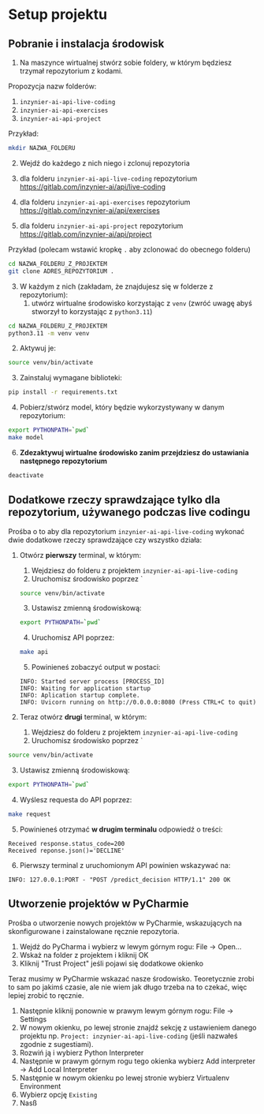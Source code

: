 # Setup projektu

## Pobranie i instalacja środowisk

1. Na maszynce wirtualnej stwórz sobie foldery, w którym będziesz trzymał repozytorium z kodami.

Propozycja nazw folderów:

1. `inzynier-ai-api-live-coding`
2. `inzynier-ai-api-exercises`
3. `inzynier-ai-api-project`

Przykład: 

```bash
mkdir NAZWA_FOLDERU
```

2. Wejdź do każdego z nich niego i zclonuj repozytoria

1. dla folderu `inzynier-ai-api-live-coding` repozytorium https://gitlab.com/inzynier-ai/api/live-coding
2. dla folderu `inzynier-ai-api-exercises` repozytorium https://gitlab.com/inzynier-ai/api/exercises
3. dla folderu `inzynier-ai-api-project` repozytorium https://gitlab.com/inzynier-ai/api/project

Przykład (polecam wstawić kropkę `.` aby zclonować do obecnego folderu)

```bash
cd NAZWA_FOLDERU_Z_PROJEKTEM
git clone ADRES_REPOZYTORIUM .
```

3. W każdym z nich (zakładam, że znajdujesz się w folderze z repozytorium):
	1. utwórz wirtualne środowisko korzystając z `venv` (zwróć uwagę abyś stworzył to korzystając z `python3.11`)

```bash
cd NAZWA_FOLDERU_Z_PROJEKTEM
python3.11 -m venv venv
```

2. Aktywuj je:

```bash
source venv/bin/activate
```

3. Zainstaluj wymagane biblioteki:

```bash
pip install -r requirements.txt
```

4. Pobierz/stwórz model, który będzie wykorzystywany w danym repozytorium:

```bash
export PYTHONPATH=`pwd`
make model
```

6. **Zdezaktywuj wirtualne środowisko zanim przejdziesz do ustawiania następnego repozytorium**

```bash
deactivate
```


## Dodatkowe rzeczy sprawdzające tylko dla repozytorium, używanego podczas live codingu

Prośba o to aby dla repozytorium `inzynier-ai-api-live-coding` wykonać dwie dodatkowe rzeczy sprawdzające czy wszystko działa:

1. Otwórz **pierwszy** terminal, w którym:
	1. Wejdziesz do folderu z projektem `inzynier-ai-api-live-coding`
	2. Uruchomisz środowisko poprzez `
	```bash
	source venv/bin/activate
	```
	
	3. Ustawisz zmienną środowiskową:
	
	```bash
	export PYTHONPATH=`pwd`
	```
	
	4. Uruchomisz API poprzez:
	
	```bash
	make api
	```
	
	5. Powinieneś zobaczyć output w postaci:
	
	```
	INFO: Started server process [PROCESS_ID]
	INFO: Waiting for application startup
	INFO: Aplication startup complete.
	INFO: Uvicorn running on http://0.0.0.0:8080 (Press CTRL+C to quit)
	```

1. Teraz otwórz **drugi** terminal, w którym:
	1. Wejdziesz do folderu z projektem `inzynier-ai-api-live-coding`
	2. Uruchomisz środowisko poprzez `
```bash
source venv/bin/activate
```

3. Ustawisz zmienną środowiskową:

```bash
export PYTHONPATH=`pwd`
```

4. Wyślesz requesta do API poprzez:

```bash
make request
```

5. Powinieneś otrzymać **w drugim terminalu** odpowiedź o treści:

```
Received response.status_code=200
Received reponse.json()='DECLINE'
```

6. Pierwszy terminal z uruchomionym API powinien wskazywać na:

```
INFO: 127.0.0.1:PORT - "POST /predict_decision HTTP/1.1" 200 OK
```

## Utworzenie projektów w PyCharmie

Prośba o utworzenie nowych projektów w PyCharmie, wskazujących na skonfigurowane i zainstalowane ręcznie repozytoria. 

1. Wejdź do PyCharma i wybierz w lewym górnym rogu: File -> Open...
2. Wskaż na folder z projektem i kliknij OK
3. Kliknij "Trust Project" jeśli pojawi się dodatkowe okienko 

Teraz musimy w PyCharmie wskazać nasze środowisko. Teoretycznie zrobi to sam po jakimś czasie, ale nie wiem jak długo trzeba na to czekać, więc lepiej zrobić to ręcznie.

1. Następnie kliknij ponownie w prawym lewym górnym rogu: File -> Settings
2. W nowym okienku, po lewej stronie znajdź sekcję z ustawieniem danego projektu np. `Project: inzynier-ai-api-live-coding` (jeśli nazwałeś zgodnie z sugestiami).
3. Rozwiń ją i wybierz Python Interpreter
4. Następnie w prawym górnym rogu tego okienka wybierz Add interpreter -> Add Local Interpreter
5. Następnie w nowym okienku po lewej stronie wybierz Virtualenv Environment
6. Wybierz opcję `Existing`
7. Nasß


